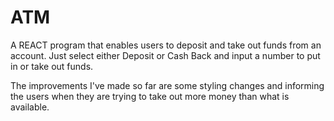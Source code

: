 # ATM
A REACT program that enables users to deposit and take out funds from an account. 
Just select either Deposit or Cash Back and input a number to put in or take out funds. 

The improvements I've made so far are some styling changes and informing the users when they are trying to take out more money than what is available. 
